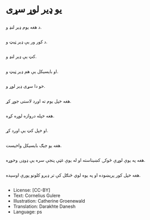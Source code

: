 # یو ډیر لوړ سړی

##
د هغه يوم ډير لنډ و.

##
د کور ور يې ډیر ټیټ و.

##
کټ يې ډير لنډ و.

##
او بایسیکل يې هم ډیر ټیټ و.

##
خو دا سړى ډير لوړ و.

##
هغه خپل يوم ته اوږد لاستی جوړ کړ.

##
هغه خپله دروازه لوړه کړه.

##
او خپل کټ یې اوږد کړ.

##
هغه یو جیګ بایسیکل واخیست.

##
هغه په یوې لوړې څوکۍ کښیناسته او له یوې غټې پنجې سره یې ډوډۍ وخوړه.

##
هغه خپل کور پرېښوده او په یوه لوي ځنګل کې تر ډېرو کلونو پورې اوسېده.

##
* License: [CC-BY]
* Text: Cornelius Gulere
* Illustration: Catherine Groenewald
* Translation: Darakhte Danesh
* Language: ps

